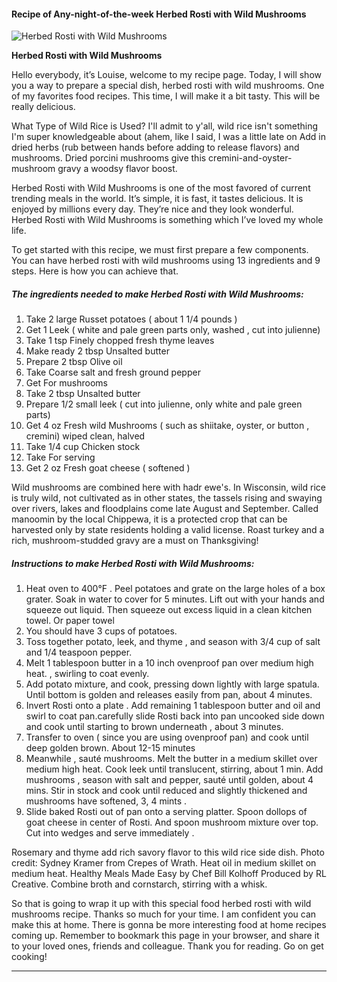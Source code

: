             

#### Recipe of Any-night-of-the-week Herbed Rosti with Wild Mushrooms

![Herbed Rosti with Wild Mushrooms](https://img-global.cpcdn.com/recipes/6572982463365120/751x532cq70/herbed-rosti-with-wild-mushrooms-recipe-main-photo.jpg)

**Herbed Rosti with Wild Mushrooms**

Hello everybody, it’s Louise, welcome to my recipe page. Today, I will show you a way to prepare a special dish, herbed rosti with wild mushrooms. One of my favorites food recipes. This time, I will make it a bit tasty. This will be really delicious.

What Type of Wild Rice is Used? I'll admit to y'all, wild rice isn't something I'm super knowledgeable about (ahem, like I said, I was a little late on Add in dried herbs (rub between hands before adding to release flavors) and mushrooms. Dried porcini mushrooms give this cremini-and-oyster-mushroom gravy a woodsy flavor boost.

Herbed Rosti with Wild Mushrooms is one of the most favored of current trending meals in the world. It’s simple, it is fast, it tastes delicious. It is enjoyed by millions every day. They’re nice and they look wonderful. Herbed Rosti with Wild Mushrooms is something which I’ve loved my whole life.

To get started with this recipe, we must first prepare a few components. You can have herbed rosti with wild mushrooms using 13 ingredients and 9 steps. Here is how you can achieve that.

##### The ingredients needed to make Herbed Rosti with Wild Mushrooms:

1.  Take 2 large Russet potatoes ( about 1 1/4 pounds )
2.  Get 1 Leek ( white and pale green parts only, washed , cut into julienne)
3.  Take 1 tsp Finely chopped fresh thyme leaves
4.  Make ready 2 tbsp Unsalted butter
5.  Prepare 2 tbsp Olive oil
6.  Take Coarse salt and fresh ground pepper
7.  Get For mushrooms
8.  Take 2 tbsp Unsalted butter
9.  Prepare 1/2 small leek ( cut into julienne, only white and pale green parts)
10.  Get 4 oz Fresh wild Mushrooms ( such as shiitake, oyster, or button , cremini) wiped clean, halved
11.  Take 1/4 cup Chicken stock
12.  Take For serving
13.  Get 2 oz Fresh goat cheese ( softened )

Wild mushrooms are combined here with hadr ewe's. In Wisconsin, wild rice is truly wild, not cultivated as in other states, the tassels rising and swaying over rivers, lakes and floodplains come late August and September. Called manoomin by the local Chippewa, it is a protected crop that can be harvested only by state residents holding a valid license. Roast turkey and a rich, mushroom-studded gravy are a must on Thanksgiving!

##### Instructions to make Herbed Rosti with Wild Mushrooms:

1.  Heat oven to 400°F . Peel potatoes and grate on the large holes of a box grater. Soak in water to cover for 5 minutes. Lift out with your hands and squeeze out liquid. Then squeeze out excess liquid in a clean kitchen towel. Or paper towel
2.  You should have 3 cups of potatoes.
3.  Toss together potato, leek, and thyme , and season with 3/4 cup of salt and 1/4 teaspoon pepper.
4.  Melt 1 tablespoon butter in a 10 inch ovenproof pan over medium high heat. , swirling to coat evenly.
5.  Add potato mixture, and cook, pressing down lightly with large spatula. Until bottom is golden and releases easily from pan, about 4 minutes.
6.  Invert Rosti onto a plate . Add remaining 1 tablespoon butter and oil and swirl to coat pan.carefully slide Rosti back into pan uncooked side down and cook until starting to brown underneath , about 3 minutes.
7.  Transfer to oven ( since you are using ovenproof pan) and cook until deep golden brown. About 12-15 minutes
8.  Meanwhile , sauté mushrooms. Melt the butter in a medium skillet over medium high heat. Cook leek until translucent, stirring, about 1 min. Add mushrooms , season with salt and pepper, sauté until golden, about 4 mins. Stir in stock and cook until reduced and slightly thickened and mushrooms have softened, 3, 4 mints .
9.  Slide baked Rosti out of pan onto a serving platter. Spoon dollops of goat cheese in center of Rosti. And spoon mushroom mixture over top. Cut into wedges and serve immediately .

Rosemary and thyme add rich savory flavor to this wild rice side dish. Photo credit: Sydney Kramer from Crepes of Wrath. Heat oil in medium skillet on medium heat. Healthy Meals Made Easy by Chef Bill Kolhoff Produced by RL Creative. Combine broth and cornstarch, stirring with a whisk.

So that is going to wrap it up with this special food herbed rosti with wild mushrooms recipe. Thanks so much for your time. I am confident you can make this at home. There is gonna be more interesting food at home recipes coming up. Remember to bookmark this page in your browser, and share it to your loved ones, friends and colleague. Thank you for reading. Go on get cooking!

* * *